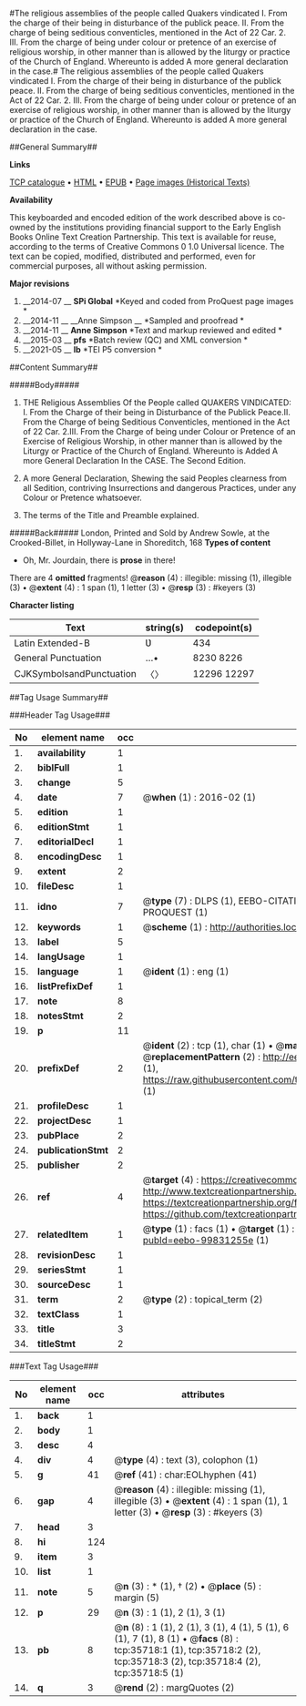 #The religious assemblies of the people called Quakers vindicated I. From the charge of their being in disturbance of the publick peace. II. From the charge of being seditious conventicles, mentioned in the Act of 22 Car. 2. III. From the charge of being under colour or pretence of an exercise of religious worship, in other manner than is allowed by the liturgy or practice of the Church of England. Whereunto is added A more general declaration in the case.#
The religious assemblies of the people called Quakers vindicated I. From the charge of their being in disturbance of the publick peace. II. From the charge of being seditious conventicles, mentioned in the Act of 22 Car. 2. III. From the charge of being under colour or pretence of an exercise of religious worship, in other manner than is allowed by the liturgy or practice of the Church of England. Whereunto is added A more general declaration in the case.

##General Summary##

**Links**

[TCP catalogue](http://www.ota.ox.ac.uk/tcp/)  • 
[HTML](http://tei.it.ox.ac.uk/tcp/Texts-HTML/free/A58/A58475.html)  • 
[EPUB](http://tei.it.ox.ac.uk/tcp/Texts-EPUB/free/A58/A58475.epub) • 
[Page images (Historical Texts)](https://historicaltexts.jisc.ac.uk/eebo-99831255e)

**Availability**

This keyboarded and encoded edition of the work described above is co-owned by the
    institutions providing financial support to the Early English Books Online Text Creation
    Partnership. This text is available for reuse, according to the terms of  Creative Commons 0 1.0 Universal
    licence. The text can be copied, modified, distributed and performed, even for commercial
    purposes, all without asking permission.

**Major revisions**

1. __2014-07 __ __SPi Global__ *Keyed and coded from ProQuest page images *
1. __2014-11 __ __Anne Simpson __ *Sampled and proofread *
1. __2014-11 __ __Anne Simpson__ *Text and markup reviewed and edited *
1. __2015-03 __ __pfs__ *Batch review (QC) and XML conversion *
1. __2021-05 __ __lb__ *TEI P5 conversion *

##Content Summary##

#####Body#####

1. THE Religious Assemblies Of the People called QUAKERS VINDICATED:
I. From the Charge of their being in Disturbance of the Publick Peace.II. From the Charge of being Seditious Conventicles, mentioned in the Act of 22 Car. 2.III. From the Charge of being under Colour or Pretence of an Exercise of Religious Worship, in other manner than is allowed by the Liturgy or Practice of the Church of England. Whereunto is Added A more General Declaration In the CASE. The Second Edition.

1. A more General Declaration, Shewing the said Peoples clearness from all Sedition, contriving Insurrections and dangerous Practices, under any Colour or Pretence whatsoever.

1. The terms of the Title and Preamble explained.

#####Back#####
London, Printed and Sold by Andrew Sowle, at the Crooked-Billet, in Hollyway-Lane in Shoreditch, 168
**Types of content**

  * Oh, Mr. Jourdain, there is **prose** in there!

There are 4 **omitted** fragments! 
 @__reason__ (4) : illegible: missing (1), illegible (3)  •  @__extent__ (4) : 1 span (1), 1 letter (3)  •  @__resp__ (3) : #keyers (3)

**Character listing**


|Text|string(s)|codepoint(s)|
|---|---|---|
|Latin Extended-B|Ʋ|434|
|General Punctuation|…•|8230 8226|
|CJKSymbolsandPunctuation|〈〉|12296 12297|

##Tag Usage Summary##

###Header Tag Usage###

|No|element name|occ|attributes|
|---|---|---|---|
|1.|__availability__|1||
|2.|__biblFull__|1||
|3.|__change__|5||
|4.|__date__|7| @__when__ (1) : 2016-02 (1)|
|5.|__edition__|1||
|6.|__editionStmt__|1||
|7.|__editorialDecl__|1||
|8.|__encodingDesc__|1||
|9.|__extent__|2||
|10.|__fileDesc__|1||
|11.|__idno__|7| @__type__ (7) : DLPS (1), EEBO-CITATION (1), VID (1), EEBO-PROQUEST (1), STC (2), PROQUEST (1)|
|12.|__keywords__|1| @__scheme__ (1) : http://authorities.loc.gov/ (1)|
|13.|__label__|5||
|14.|__langUsage__|1||
|15.|__language__|1| @__ident__ (1) : eng (1)|
|16.|__listPrefixDef__|1||
|17.|__note__|8||
|18.|__notesStmt__|2||
|19.|__p__|11||
|20.|__prefixDef__|2| @__ident__ (2) : tcp (1), char (1)  •  @__matchPattern__ (2) : ([0-9\-]+):([0-9IVX]+) (1), (.+) (1)  •  @__replacementPattern__ (2) : http://eebo.chadwyck.com/downloadtiff?vid=$1&page=$2 (1), https://raw.githubusercontent.com/textcreationpartnership/Texts/master/tcpchars.xml#$1 (1)|
|21.|__profileDesc__|1||
|22.|__projectDesc__|1||
|23.|__pubPlace__|2||
|24.|__publicationStmt__|2||
|25.|__publisher__|2||
|26.|__ref__|4| @__target__ (4) : https://creativecommons.org/publicdomain/zero/1.0/ (1), http://www.textcreationpartnership.org/docs/. (1), https://textcreationpartnership.org/faq/#faq05 (1), https://github.com/textcreationpartnership (1)|
|27.|__relatedItem__|1| @__type__ (1) : facs (1)  •  @__target__ (1) : https://data.historicaltexts.jisc.ac.uk/view?pubId=eebo-99831255e (1)|
|28.|__revisionDesc__|1||
|29.|__seriesStmt__|1||
|30.|__sourceDesc__|1||
|31.|__term__|2| @__type__ (2) : topical_term (2)|
|32.|__textClass__|1||
|33.|__title__|3||
|34.|__titleStmt__|2||


###Text Tag Usage###

|No|element name|occ|attributes|
|---|---|---|---|
|1.|__back__|1||
|2.|__body__|1||
|3.|__desc__|4||
|4.|__div__|4| @__type__ (4) : text (3), colophon (1)|
|5.|__g__|41| @__ref__ (41) : char:EOLhyphen (41)|
|6.|__gap__|4| @__reason__ (4) : illegible: missing (1), illegible (3)  •  @__extent__ (4) : 1 span (1), 1 letter (3)  •  @__resp__ (3) : #keyers (3)|
|7.|__head__|3||
|8.|__hi__|124||
|9.|__item__|3||
|10.|__list__|1||
|11.|__note__|5| @__n__ (3) : * (1), † (2)  •  @__place__ (5) : margin (5)|
|12.|__p__|29| @__n__ (3) : 1 (1), 2 (1), 3 (1)|
|13.|__pb__|8| @__n__ (8) : 1 (1), 2 (1), 3 (1), 4 (1), 5 (1), 6 (1), 7 (1), 8 (1)  •  @__facs__ (8) : tcp:35718:1 (1), tcp:35718:2 (2), tcp:35718:3 (2), tcp:35718:4 (2), tcp:35718:5 (1)|
|14.|__q__|3| @__rend__ (2) : margQuotes (2)|
